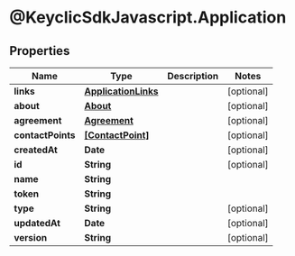 # @KeyclicSdkJavascript.Application

## Properties
Name | Type | Description | Notes
------------ | ------------- | ------------- | -------------
**links** | [**ApplicationLinks**](ApplicationLinks.md) |  | [optional] 
**about** | [**About**](About.md) |  | [optional] 
**agreement** | [**Agreement**](Agreement.md) |  | [optional] 
**contactPoints** | [**[ContactPoint]**](ContactPoint.md) |  | [optional] 
**createdAt** | **Date** |  | [optional] 
**id** | **String** |  | [optional] 
**name** | **String** |  | 
**token** | **String** |  | 
**type** | **String** |  | [optional] 
**updatedAt** | **Date** |  | [optional] 
**version** | **String** |  | [optional] 


